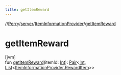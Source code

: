 ```yaml
---
title: getItemReward
---
```

//[Perry](../../../index.html)/[server](../index.html)/[ItemInformationProvider](index.html)/[getItemReward](get-item-reward.html)



# getItemReward



[jvm]\
fun [getItemReward](get-item-reward.html)(itemId: [Int](https://kotlinlang.org/api/latest/jvm/stdlib/kotlin/-int/index.html)): [Pair](https://kotlinlang.org/api/latest/jvm/stdlib/kotlin/-pair/index.html)&lt;[Int](https://kotlinlang.org/api/latest/jvm/stdlib/kotlin/-int/index.html), [List](https://kotlinlang.org/api/latest/jvm/stdlib/kotlin.collections/-list/index.html)&lt;[ItemInformationProvider.RewardItem](-reward-item/index.html)&gt;&gt;




